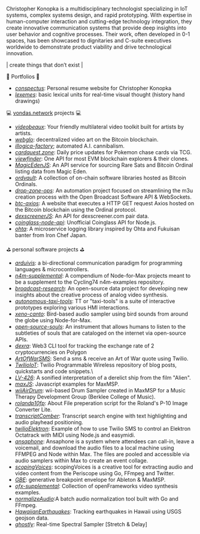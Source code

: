 Christopher Konopka is a multidisciplinary technologist specializing in IoT systems, complex systems design, and rapid prototyping. With expertise in human-computer interaction and cutting-edge technology integration, they create innovative communication systems that provide deep insights into user behavior and cognitive processes. Their work, often developed in 0-1 spaces, has been showcased to dignitaries and C-suite executives worldwide to demonstrate product viability and drive technological innovation.

| create things that don’t exist |

:fax: Portfolios :fax:
* _[conspectus](https://github.com/cskonopka/conspectus)_: Personal resume website for Christopher Konopka
* _[lexemes](https://cskonopka.github.io/lexemes/)_: basic lexical units for real-time visual thought (history hand drawings)

:computer: [vondas.network](https://github.com/vondas-network) projects :computer:
* _[videobeaux](https://github.com/vondas-network/videobeaux)_: Your friendly multilateral video toolkit built for artists by artists.
* _[webglo](https://vondas-network.github.io/webglo/)_: decentralized video art on the Bitcoin blockchain.
* _[illogica-factory](https://github.com/vondas-network/illogica-factory)_; automated A.I. cannibalism.
* _[cardquest.zone](https://cardquest.zone/)_: Daily price updates for Pokemon chase cards via TCG.
* _[viewfinder](https://github.com/vondas-network/viewfinder)_: One API for most EVM blockchain explorers & their clones.
* _[MagicEdenJS](https://github.com/vondas-network/MagicEdenJS)_: An API service for sourcing Rare Sats and Bitcoin Ordinal listing data from Magic Eden.
* _[ordvault](https://github.com/vondas-network/ordvault)_: A collection of on-chain software libraries hosted as Bitcoin Ordinals.
* _[drop-zone-ops](https://github.com/vondas-network/drop-zone-ops)_: An automation project focused on streamlining the m3u creation process with the Open Broadcast Software API & WebSockets.
* _[btc-axios](https://github.com/vondas-network/btc-axios)_: A website that executes a HTTP GET request Axios hosted on the Bitcoin blockchain using the Ordinal protocol.
* _[dexscreenerJS](https://github.com/vondas-network/dexscreenerJS)_: An API for dexscreener.com pair data.
* _[coinglass-node-api](https://github.com/vondas-network/coinglass-node-api)_: Unofficial Coinglass API for Node.js.
* _[ohta](https://github.com/vondas-network/ohta)_: A microservice logging library inspired by Ohta and Fukuisan banter from Iron Chef Japan.


:golf: personal software projects :golf:
* _[arduivis](https://github.com/cskonopka/arduivis)_: a bi-directional communication paradigm for programming languages & microcontrollers.
* _[n4m-supplemental](https://github.com/cskonopka/n4m-supplemental)_: A compendium of Node-for-Max projects meant to be a supplement to the Cycling74 n4m-examples repository.
* _[broadcast-research](https://github.com/cskonopka/broadcast-research)_: An open-source data project for developing new insights about the creative process of analog video synthesis.
* _[autonomous-taxi-tools](https://github.com/cskonopka/autonomous-taxi-tools)_: TT or "taxi-tools" is a suite of interactive prototypes exploring various HMI interactions.
* _[xeno-canto](https://github.com/cskonopka/xeno-canto)_: Bird-based audio sampler using bird sounds from around the globe using Node-for-Max.
* _[open-source-souls](https://github.com/cskonopka/open-source-souls)_: An instrument that allows humans to listen to the subtleties of souls that are cataloged on the internet via open-source APIs.
* _[dexra](https://github.com/cskonopka/dexra)_: Web3 CLI tool for tracking the exchange rate of 2 cryptocurrencies on Polygon
* _[ArtOfWarSMS](https://github.com/cskonopka/ArtOfWarSMS)_: Send a sms & receive an Art of War quote using Twilio.
* _[TwilioIoT](https://github.com/cskonopka/TwilioIoT)_: Twilio Programmable Wireless repository of blog posts, quickstarts and code snippets.\
* _[LV-426](https://github.com/cskonopka/LV-426)_: A sonified interpretation of a derelict ship from the film "Alien".
* _[maxJS](https://github.com/cskonopka/maxJS)_: Javascript examples for MaxMSP.
* _[wiiAirDrum](https://github.com/cskonopka/wiiAirDrum)_: wii-based Drum Sampler created in MaxMSP for a Music Therapy Development Group (Berklee College of Music).
* _[rolandp10fp](https://github.com/cskonopka/rolandp10fp)_: About File preperation script for the Roland's P-10 Image Converter Lite.
* _[transcriptComber](https://github.com/cskonopka/transcriptComber)_: Transcript search engine with text highlighting and audio playhead positioning.
* _[twilioElektron](https://github.com/cskonopka/twilioElektron)_: Example of how to use Twilio SMS to control an Elektron Octatrack with MIDI using Node.js and easymidi.
* _[ansaphone](https://github.com/cskonopka/ansaphone)_: Ansaphone is a system where attendees can call-in, leave a voicemail, and download the audio files to a local machine using FFMPEG and Node within Max. The files are pooled and accessible via audio samplers within Max to create an event collage.
* _[scopingVoices](https://github.com/cskonopka/scopingVoices)_: scopingVoices is a creative tool for extracting audio and video content from the Periscope using Go, FFmpeg and Twitter.
* _[GBE](https://github.com/cskonopka/GBE)_: generative breakpoint envelope for Ableton & MaxMSP.
* _[ofx-supplemental](https://github.com/cskonopka/ofx-supplemental)_: Collection of openFrameworks video synthesis examples.
* _[normalizeAudio](https://github.com/cskonopka/normalizeAudio)_:A batch audio normalization tool built with Go and FFmpeg.
* _[HawaiianEarthquakes](https://github.com/cskonopka/HawaiianEarthquakes)_: Tracking earthquakes in Hawaii using USGS geojson data.
* _[ghostly](https://github.com/cskonopka/ghostly)_: Real-time Spectral Sampler [Stretch & Delay]
